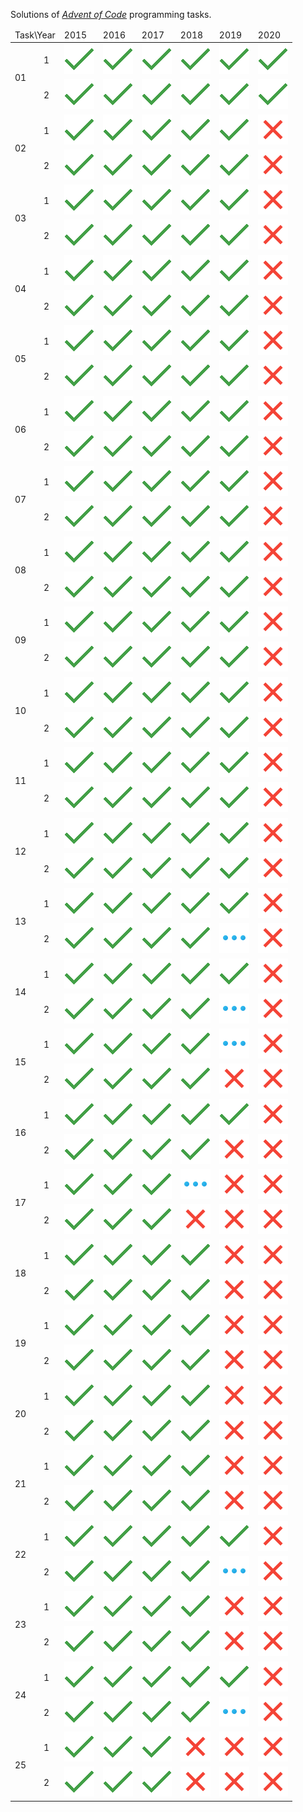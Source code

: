 Solutions  of <cite>[Advent of Code][1]</cite> programming tasks.
<table>
<thead>
	<tr>
		<td colspan="2">Task\Year</td>
		<td>2015</td>
		<td>2016</td>
		<td>2017</td>
		<td>2018</td>
		<td>2019</td>
		<td>2020</td>
	</tr>
</thead>
<tbody>
	<tr>
		<td rowspan="2">01</td>
		<td>1</td>
		<td><a href="solutions/2015/day01/task1"><img src="misc/images/solved.png" width="48" height="48"></a></td>
		<td><a href="solutions/2016/day01/task1"><img src="misc/images/solved.png" width="48" height="48"></a></td>
		<td><a href="solutions/2017/day01/task1"><img src="misc/images/solved.png" width="48" height="48"></a></td>
		<td><a href="solutions/2018/day01/task1"><img src="misc/images/solved.png" width="48" height="48"></a></td>
		<td><a href="solutions/2019/day01/task1"><img src="misc/images/solved.png" width="48" height="48"></a></td>
		<td><a href="solutions/2020/day01/task1"><img src="misc/images/solved.png" width="48" height="48"></a></td>
	</tr>
	<tr>
		<td>2</td>
		<td><a href="solutions/2015/day01/task2"><img src="misc/images/solved.png" width="48" height="48"></a></td>
		<td><a href="solutions/2016/day01/task2"><img src="misc/images/solved.png" width="48" height="48"></a></td>
		<td><a href="solutions/2017/day01/task2"><img src="misc/images/solved.png" width="48" height="48"></a></td>
		<td><a href="solutions/2018/day01/task2"><img src="misc/images/solved.png" width="48" height="48"></a></td>
		<td><a href="solutions/2019/day01/task2"><img src="misc/images/solved.png" width="48" height="48"></a></td>
		<td><a href="solutions/2020/day01/task2"><img src="misc/images/solved.png" width="48" height="48"></a></td>
	</tr>
	<tr>
		<td rowspan="2">02</td>
		<td>1</td>
		<td><a href="solutions/2015/day02/task1"><img src="misc/images/solved.png" width="48" height="48"></a></td>
		<td><a href="solutions/2016/day02/task1"><img src="misc/images/solved.png" width="48" height="48"></a></td>
		<td><a href="solutions/2017/day02/task1"><img src="misc/images/solved.png" width="48" height="48"></a></td>
		<td><a href="solutions/2018/day02/task1"><img src="misc/images/solved.png" width="48" height="48"></a></td>
		<td><a href="solutions/2019/day02/task1"><img src="misc/images/solved.png" width="48" height="48"></a></td>
		<td><a href="solutions/2020/day02/task1"><img src="misc/images/notStarted.png" width="48" height="48"></a></td>
	</tr>
	<tr>
		<td>2</td>
		<td><a href="solutions/2015/day02/task2"><img src="misc/images/solved.png" width="48" height="48"></a></td>
		<td><a href="solutions/2016/day02/task2"><img src="misc/images/solved.png" width="48" height="48"></a></td>
		<td><a href="solutions/2017/day02/task2"><img src="misc/images/solved.png" width="48" height="48"></a></td>
		<td><a href="solutions/2018/day02/task2"><img src="misc/images/solved.png" width="48" height="48"></a></td>
		<td><a href="solutions/2019/day02/task2"><img src="misc/images/solved.png" width="48" height="48"></a></td>
		<td><a href="solutions/2020/day02/task2"><img src="misc/images/notStarted.png" width="48" height="48"></a></td>
	</tr>
	<tr>
		<td rowspan="2">03</td>
		<td>1</td>
		<td><a href="solutions/2015/day03/task1"><img src="misc/images/solved.png" width="48" height="48"></a></td>
		<td><a href="solutions/2016/day03/task1"><img src="misc/images/solved.png" width="48" height="48"></a></td>
		<td><a href="solutions/2017/day03/task1"><img src="misc/images/solved.png" width="48" height="48"></a></td>
		<td><a href="solutions/2018/day03/task1"><img src="misc/images/solved.png" width="48" height="48"></a></td>
		<td><a href="solutions/2019/day03/task1"><img src="misc/images/solved.png" width="48" height="48"></a></td>
		<td><a href="solutions/2020/day03/task1"><img src="misc/images/notStarted.png" width="48" height="48"></a></td>
	</tr>
	<tr>
		<td>2</td>
		<td><a href="solutions/2015/day03/task2"><img src="misc/images/solved.png" width="48" height="48"></a></td>
		<td><a href="solutions/2016/day03/task2"><img src="misc/images/solved.png" width="48" height="48"></a></td>
		<td><a href="solutions/2017/day03/task2"><img src="misc/images/solved.png" width="48" height="48"></a></td>
		<td><a href="solutions/2018/day03/task2"><img src="misc/images/solved.png" width="48" height="48"></a></td>
		<td><a href="solutions/2019/day03/task2"><img src="misc/images/solved.png" width="48" height="48"></a></td>
		<td><a href="solutions/2020/day03/task2"><img src="misc/images/notStarted.png" width="48" height="48"></a></td>
	</tr>
	<tr>
		<td rowspan="2">04</td>
		<td>1</td>
		<td><a href="solutions/2015/day04/task1"><img src="misc/images/solved.png" width="48" height="48"></a></td>
		<td><a href="solutions/2016/day04/task1"><img src="misc/images/solved.png" width="48" height="48"></a></td>
		<td><a href="solutions/2017/day04/task1"><img src="misc/images/solved.png" width="48" height="48"></a></td>
		<td><a href="solutions/2018/day04/task1"><img src="misc/images/solved.png" width="48" height="48"></a></td>
		<td><a href="solutions/2019/day04/task1"><img src="misc/images/solved.png" width="48" height="48"></a></td>
		<td><a href="solutions/2020/day04/task1"><img src="misc/images/notStarted.png" width="48" height="48"></a></td>
	</tr>
	<tr>
		<td>2</td>
		<td><a href="solutions/2015/day04/task2"><img src="misc/images/solved.png" width="48" height="48"></a></td>
		<td><a href="solutions/2016/day04/task2"><img src="misc/images/solved.png" width="48" height="48"></a></td>
		<td><a href="solutions/2017/day04/task2"><img src="misc/images/solved.png" width="48" height="48"></a></td>
		<td><a href="solutions/2018/day04/task2"><img src="misc/images/solved.png" width="48" height="48"></a></td>
		<td><a href="solutions/2019/day04/task2"><img src="misc/images/solved.png" width="48" height="48"></a></td>
		<td><a href="solutions/2020/day04/task2"><img src="misc/images/notStarted.png" width="48" height="48"></a></td>
	</tr>
	<tr>
		<td rowspan="2">05</td>
		<td>1</td>
		<td><a href="solutions/2015/day05/task1"><img src="misc/images/solved.png" width="48" height="48"></a></td>
		<td><a href="solutions/2016/day05/task1"><img src="misc/images/solved.png" width="48" height="48"></a></td>
		<td><a href="solutions/2017/day05/task1"><img src="misc/images/solved.png" width="48" height="48"></a></td>
		<td><a href="solutions/2018/day05/task1"><img src="misc/images/solved.png" width="48" height="48"></a></td>
		<td><a href="solutions/2019/day05/task1"><img src="misc/images/solved.png" width="48" height="48"></a></td>
		<td><a href="solutions/2020/day05/task1"><img src="misc/images/notStarted.png" width="48" height="48"></a></td>
	</tr>
	<tr>
		<td>2</td>
		<td><a href="solutions/2015/day05/task2"><img src="misc/images/solved.png" width="48" height="48"></a></td>
		<td><a href="solutions/2016/day05/task2"><img src="misc/images/solved.png" width="48" height="48"></a></td>
		<td><a href="solutions/2017/day05/task2"><img src="misc/images/solved.png" width="48" height="48"></a></td>
		<td><a href="solutions/2018/day05/task2"><img src="misc/images/solved.png" width="48" height="48"></a></td>
		<td><a href="solutions/2019/day05/task2"><img src="misc/images/solved.png" width="48" height="48"></a></td>
		<td><a href="solutions/2020/day05/task2"><img src="misc/images/notStarted.png" width="48" height="48"></a></td>
	</tr>
	<tr>
		<td rowspan="2">06</td>
		<td>1</td>
		<td><a href="solutions/2015/day06/task1"><img src="misc/images/solved.png" width="48" height="48"></a></td>
		<td><a href="solutions/2016/day06/task1"><img src="misc/images/solved.png" width="48" height="48"></a></td>
		<td><a href="solutions/2017/day06/task1"><img src="misc/images/solved.png" width="48" height="48"></a></td>
		<td><a href="solutions/2018/day06/task1"><img src="misc/images/solved.png" width="48" height="48"></a></td>
		<td><a href="solutions/2019/day06/task1"><img src="misc/images/solved.png" width="48" height="48"></a></td>
		<td><a href="solutions/2020/day06/task1"><img src="misc/images/notStarted.png" width="48" height="48"></a></td>
	</tr>
	<tr>
		<td>2</td>
		<td><a href="solutions/2015/day06/task2"><img src="misc/images/solved.png" width="48" height="48"></a></td>
		<td><a href="solutions/2016/day06/task2"><img src="misc/images/solved.png" width="48" height="48"></a></td>
		<td><a href="solutions/2017/day06/task2"><img src="misc/images/solved.png" width="48" height="48"></a></td>
		<td><a href="solutions/2018/day06/task2"><img src="misc/images/solved.png" width="48" height="48"></a></td>
		<td><a href="solutions/2019/day06/task2"><img src="misc/images/solved.png" width="48" height="48"></a></td>
		<td><a href="solutions/2020/day06/task2"><img src="misc/images/notStarted.png" width="48" height="48"></a></td>
	</tr>
	<tr>
		<td rowspan="2">07</td>
		<td>1</td>
		<td><a href="solutions/2015/day07/task1"><img src="misc/images/solved.png" width="48" height="48"></a></td>
		<td><a href="solutions/2016/day07/task1"><img src="misc/images/solved.png" width="48" height="48"></a></td>
		<td><a href="solutions/2017/day07/task1"><img src="misc/images/solved.png" width="48" height="48"></a></td>
		<td><a href="solutions/2018/day07/task1"><img src="misc/images/solved.png" width="48" height="48"></a></td>
		<td><a href="solutions/2019/day07/task1"><img src="misc/images/solved.png" width="48" height="48"></a></td>
		<td><a href="solutions/2020/day07/task1"><img src="misc/images/notStarted.png" width="48" height="48"></a></td>
	</tr>
	<tr>
		<td>2</td>
		<td><a href="solutions/2015/day07/task2"><img src="misc/images/solved.png" width="48" height="48"></a></td>
		<td><a href="solutions/2016/day07/task2"><img src="misc/images/solved.png" width="48" height="48"></a></td>
		<td><a href="solutions/2017/day07/task2"><img src="misc/images/solved.png" width="48" height="48"></a></td>
		<td><a href="solutions/2018/day07/task2"><img src="misc/images/solved.png" width="48" height="48"></a></td>
		<td><a href="solutions/2019/day07/task2"><img src="misc/images/solved.png" width="48" height="48"></a></td>
		<td><a href="solutions/2020/day07/task2"><img src="misc/images/notStarted.png" width="48" height="48"></a></td>
	</tr>
	<tr>
		<td rowspan="2">08</td>
		<td>1</td>
		<td><a href="solutions/2015/day08/task1"><img src="misc/images/solved.png" width="48" height="48"></a></td>
		<td><a href="solutions/2016/day08/task1"><img src="misc/images/solved.png" width="48" height="48"></a></td>
		<td><a href="solutions/2017/day08/task1"><img src="misc/images/solved.png" width="48" height="48"></a></td>
		<td><a href="solutions/2018/day08/task1"><img src="misc/images/solved.png" width="48" height="48"></a></td>
		<td><a href="solutions/2019/day08/task1"><img src="misc/images/solved.png" width="48" height="48"></a></td>
		<td><a href="solutions/2020/day08/task1"><img src="misc/images/notStarted.png" width="48" height="48"></a></td>
	</tr>
	<tr>
		<td>2</td>
		<td><a href="solutions/2015/day08/task2"><img src="misc/images/solved.png" width="48" height="48"></a></td>
		<td><a href="solutions/2016/day08/task2"><img src="misc/images/solved.png" width="48" height="48"></a></td>
		<td><a href="solutions/2017/day08/task2"><img src="misc/images/solved.png" width="48" height="48"></a></td>
		<td><a href="solutions/2018/day08/task2"><img src="misc/images/solved.png" width="48" height="48"></a></td>
		<td><a href="solutions/2019/day08/task2"><img src="misc/images/solved.png" width="48" height="48"></a></td>
		<td><a href="solutions/2020/day08/task2"><img src="misc/images/notStarted.png" width="48" height="48"></a></td>
	</tr>
	<tr>
		<td rowspan="2">09</td>
		<td>1</td>
		<td><a href="solutions/2015/day09/task1"><img src="misc/images/solved.png" width="48" height="48"></a></td>
		<td><a href="solutions/2016/day09/task1"><img src="misc/images/solved.png" width="48" height="48"></a></td>
		<td><a href="solutions/2017/day09/task1"><img src="misc/images/solved.png" width="48" height="48"></a></td>
		<td><a href="solutions/2018/day09/task1"><img src="misc/images/solved.png" width="48" height="48"></a></td>
		<td><a href="solutions/2019/day09/task1"><img src="misc/images/solved.png" width="48" height="48"></a></td>
		<td><a href="solutions/2020/day09/task1"><img src="misc/images/notStarted.png" width="48" height="48"></a></td>
	</tr>
	<tr>
		<td>2</td>
		<td><a href="solutions/2015/day09/task2"><img src="misc/images/solved.png" width="48" height="48"></a></td>
		<td><a href="solutions/2016/day09/task2"><img src="misc/images/solved.png" width="48" height="48"></a></td>
		<td><a href="solutions/2017/day09/task2"><img src="misc/images/solved.png" width="48" height="48"></a></td>
		<td><a href="solutions/2018/day09/task2"><img src="misc/images/solved.png" width="48" height="48"></a></td>
		<td><a href="solutions/2019/day09/task2"><img src="misc/images/solved.png" width="48" height="48"></a></td>
		<td><a href="solutions/2020/day09/task2"><img src="misc/images/notStarted.png" width="48" height="48"></a></td>
	</tr>
	<tr>
		<td rowspan="2">10</td>
		<td>1</td>
		<td><a href="solutions/2015/day10/task1"><img src="misc/images/solved.png" width="48" height="48"></a></td>
		<td><a href="solutions/2016/day10/task1"><img src="misc/images/solved.png" width="48" height="48"></a></td>
		<td><a href="solutions/2017/day10/task1"><img src="misc/images/solved.png" width="48" height="48"></a></td>
		<td><a href="solutions/2018/day10/task1"><img src="misc/images/solved.png" width="48" height="48"></a></td>
		<td><a href="solutions/2019/day10/task1"><img src="misc/images/solved.png" width="48" height="48"></a></td>
		<td><a href="solutions/2020/day10/task1"><img src="misc/images/notStarted.png" width="48" height="48"></a></td>
	</tr>
	<tr>
		<td>2</td>
		<td><a href="solutions/2015/day10/task2"><img src="misc/images/solved.png" width="48" height="48"></a></td>
		<td><a href="solutions/2016/day10/task2"><img src="misc/images/solved.png" width="48" height="48"></a></td>
		<td><a href="solutions/2017/day10/task2"><img src="misc/images/solved.png" width="48" height="48"></a></td>
		<td><a href="solutions/2018/day10/task2"><img src="misc/images/solved.png" width="48" height="48"></a></td>
		<td><a href="solutions/2019/day10/task2"><img src="misc/images/solved.png" width="48" height="48"></a></td>
		<td><a href="solutions/2020/day10/task2"><img src="misc/images/notStarted.png" width="48" height="48"></a></td>
	</tr>
	<tr>
		<td rowspan="2">11</td>
		<td>1</td>
		<td><a href="solutions/2015/day11/task1"><img src="misc/images/solved.png" width="48" height="48"></a></td>
		<td><a href="solutions/2016/day11/task1"><img src="misc/images/solved.png" width="48" height="48"></a></td>
		<td><a href="solutions/2017/day11/task1"><img src="misc/images/solved.png" width="48" height="48"></a></td>
		<td><a href="solutions/2018/day11/task1"><img src="misc/images/solved.png" width="48" height="48"></a></td>
		<td><a href="solutions/2019/day11/task1"><img src="misc/images/solved.png" width="48" height="48"></a></td>
		<td><a href="solutions/2020/day11/task1"><img src="misc/images/notStarted.png" width="48" height="48"></a></td>
	</tr>
	<tr>
		<td>2</td>
		<td><a href="solutions/2015/day11/task2"><img src="misc/images/solved.png" width="48" height="48"></a></td>
		<td><a href="solutions/2016/day11/task2"><img src="misc/images/solved.png" width="48" height="48"></a></td>
		<td><a href="solutions/2017/day11/task2"><img src="misc/images/solved.png" width="48" height="48"></a></td>
		<td><a href="solutions/2018/day11/task2"><img src="misc/images/solved.png" width="48" height="48"></a></td>
		<td><a href="solutions/2019/day11/task2"><img src="misc/images/solved.png" width="48" height="48"></a></td>
		<td><a href="solutions/2020/day11/task2"><img src="misc/images/notStarted.png" width="48" height="48"></a></td>
	</tr>
	<tr>
		<td rowspan="2">12</td>
		<td>1</td>
		<td><a href="solutions/2015/day12/task1"><img src="misc/images/solved.png" width="48" height="48"></a></td>
		<td><a href="solutions/2016/day12/task1"><img src="misc/images/solved.png" width="48" height="48"></a></td>
		<td><a href="solutions/2017/day12/task1"><img src="misc/images/solved.png" width="48" height="48"></a></td>
		<td><a href="solutions/2018/day12/task1"><img src="misc/images/solved.png" width="48" height="48"></a></td>
		<td><a href="solutions/2019/day12/task1"><img src="misc/images/solved.png" width="48" height="48"></a></td>
		<td><a href="solutions/2020/day12/task1"><img src="misc/images/notStarted.png" width="48" height="48"></a></td>
	</tr>
	<tr>
		<td>2</td>
		<td><a href="solutions/2015/day12/task2"><img src="misc/images/solved.png" width="48" height="48"></a></td>
		<td><a href="solutions/2016/day12/task2"><img src="misc/images/solved.png" width="48" height="48"></a></td>
		<td><a href="solutions/2017/day12/task2"><img src="misc/images/solved.png" width="48" height="48"></a></td>
		<td><a href="solutions/2018/day12/task2"><img src="misc/images/solved.png" width="48" height="48"></a></td>
		<td><a href="solutions/2019/day12/task2"><img src="misc/images/solved.png" width="48" height="48"></a></td>
		<td><a href="solutions/2020/day12/task2"><img src="misc/images/notStarted.png" width="48" height="48"></a></td>
	</tr>
	<tr>
		<td rowspan="2">13</td>
		<td>1</td>
		<td><a href="solutions/2015/day13/task1"><img src="misc/images/solved.png" width="48" height="48"></a></td>
		<td><a href="solutions/2016/day13/task1"><img src="misc/images/solved.png" width="48" height="48"></a></td>
		<td><a href="solutions/2017/day13/task1"><img src="misc/images/solved.png" width="48" height="48"></a></td>
		<td><a href="solutions/2018/day13/task1"><img src="misc/images/solved.png" width="48" height="48"></a></td>
		<td><a href="solutions/2019/day13/task1"><img src="misc/images/solved.png" width="48" height="48"></a></td>
		<td><a href="solutions/2020/day13/task1"><img src="misc/images/notStarted.png" width="48" height="48"></a></td>
	</tr>
	<tr>
		<td>2</td>
		<td><a href="solutions/2015/day13/task2"><img src="misc/images/solved.png" width="48" height="48"></a></td>
		<td><a href="solutions/2016/day13/task2"><img src="misc/images/solved.png" width="48" height="48"></a></td>
		<td><a href="solutions/2017/day13/task2"><img src="misc/images/solved.png" width="48" height="48"></a></td>
		<td><a href="solutions/2018/day13/task2"><img src="misc/images/solved.png" width="48" height="48"></a></td>
		<td><a href="solutions/2019/day13/task2"><img src="misc/images/inProgress.png" width="48" height="48"></a></td>
		<td><a href="solutions/2020/day13/task2"><img src="misc/images/notStarted.png" width="48" height="48"></a></td>
	</tr>
	<tr>
		<td rowspan="2">14</td>
		<td>1</td>
		<td><a href="solutions/2015/day14/task1"><img src="misc/images/solved.png" width="48" height="48"></a></td>
		<td><a href="solutions/2016/day14/task1"><img src="misc/images/solved.png" width="48" height="48"></a></td>
		<td><a href="solutions/2017/day14/task1"><img src="misc/images/solved.png" width="48" height="48"></a></td>
		<td><a href="solutions/2018/day14/task1"><img src="misc/images/solved.png" width="48" height="48"></a></td>
		<td><a href="solutions/2019/day14/task1"><img src="misc/images/solved.png" width="48" height="48"></a></td>
		<td><a href="solutions/2020/day14/task1"><img src="misc/images/notStarted.png" width="48" height="48"></a></td>
	</tr>
	<tr>
		<td>2</td>
		<td><a href="solutions/2015/day14/task2"><img src="misc/images/solved.png" width="48" height="48"></a></td>
		<td><a href="solutions/2016/day14/task2"><img src="misc/images/solved.png" width="48" height="48"></a></td>
		<td><a href="solutions/2017/day14/task2"><img src="misc/images/solved.png" width="48" height="48"></a></td>
		<td><a href="solutions/2018/day14/task2"><img src="misc/images/solved.png" width="48" height="48"></a></td>
		<td><a href="solutions/2019/day14/task2"><img src="misc/images/inProgress.png" width="48" height="48"></a></td>
		<td><a href="solutions/2020/day14/task2"><img src="misc/images/notStarted.png" width="48" height="48"></a></td>
	</tr>
	<tr>
		<td rowspan="2">15</td>
		<td>1</td>
		<td><a href="solutions/2015/day15/task1"><img src="misc/images/solved.png" width="48" height="48"></a></td>
		<td><a href="solutions/2016/day15/task1"><img src="misc/images/solved.png" width="48" height="48"></a></td>
		<td><a href="solutions/2017/day15/task1"><img src="misc/images/solved.png" width="48" height="48"></a></td>
		<td><a href="solutions/2018/day15/task1"><img src="misc/images/solved.png" width="48" height="48"></a></td>
		<td><a href="solutions/2019/day15/task1"><img src="misc/images/inProgress.png" width="48" height="48"></a></td>
		<td><a href="solutions/2020/day15/task1"><img src="misc/images/notStarted.png" width="48" height="48"></a></td>
	</tr>
	<tr>
		<td>2</td>
		<td><a href="solutions/2015/day15/task2"><img src="misc/images/solved.png" width="48" height="48"></a></td>
		<td><a href="solutions/2016/day15/task2"><img src="misc/images/solved.png" width="48" height="48"></a></td>
		<td><a href="solutions/2017/day15/task2"><img src="misc/images/solved.png" width="48" height="48"></a></td>
		<td><a href="solutions/2018/day15/task2"><img src="misc/images/solved.png" width="48" height="48"></a></td>
		<td><a href="solutions/2019/day15/task2"><img src="misc/images/notStarted.png" width="48" height="48"></a></td>
		<td><a href="solutions/2020/day15/task2"><img src="misc/images/notStarted.png" width="48" height="48"></a></td>
	</tr>
	<tr>
		<td rowspan="2">16</td>
		<td>1</td>
		<td><a href="solutions/2015/day16/task1"><img src="misc/images/solved.png" width="48" height="48"></a></td>
		<td><a href="solutions/2016/day16/task1"><img src="misc/images/solved.png" width="48" height="48"></a></td>
		<td><a href="solutions/2017/day16/task1"><img src="misc/images/solved.png" width="48" height="48"></a></td>
		<td><a href="solutions/2018/day16/task1"><img src="misc/images/solved.png" width="48" height="48"></a></td>
		<td><a href="solutions/2019/day16/task1"><img src="misc/images/solved.png" width="48" height="48"></a></td>
		<td><a href="solutions/2020/day16/task1"><img src="misc/images/notStarted.png" width="48" height="48"></a></td>
	</tr>
	<tr>
		<td>2</td>
		<td><a href="solutions/2015/day16/task2"><img src="misc/images/solved.png" width="48" height="48"></a></td>
		<td><a href="solutions/2016/day16/task2"><img src="misc/images/solved.png" width="48" height="48"></a></td>
		<td><a href="solutions/2017/day16/task2"><img src="misc/images/solved.png" width="48" height="48"></a></td>
		<td><a href="solutions/2018/day16/task2"><img src="misc/images/solved.png" width="48" height="48"></a></td>
		<td><a href="solutions/2019/day16/task2"><img src="misc/images/notStarted.png" width="48" height="48"></a></td>
		<td><a href="solutions/2020/day16/task2"><img src="misc/images/notStarted.png" width="48" height="48"></a></td>
	</tr>
	<tr>
		<td rowspan="2">17</td>
		<td>1</td>
		<td><a href="solutions/2015/day17/task1"><img src="misc/images/solved.png" width="48" height="48"></a></td>
		<td><a href="solutions/2016/day17/task1"><img src="misc/images/solved.png" width="48" height="48"></a></td>
		<td><a href="solutions/2017/day17/task1"><img src="misc/images/solved.png" width="48" height="48"></a></td>
		<td><a href="solutions/2018/day17/task1"><img src="misc/images/inProgress.png" width="48" height="48"></a></td>
		<td><a href="solutions/2019/day17/task1"><img src="misc/images/notStarted.png" width="48" height="48"></a></td>
		<td><a href="solutions/2020/day17/task1"><img src="misc/images/notStarted.png" width="48" height="48"></a></td>
	</tr>
	<tr>
		<td>2</td>
		<td><a href="solutions/2015/day17/task2"><img src="misc/images/solved.png" width="48" height="48"></a></td>
		<td><a href="solutions/2016/day17/task2"><img src="misc/images/solved.png" width="48" height="48"></a></td>
		<td><a href="solutions/2017/day17/task2"><img src="misc/images/solved.png" width="48" height="48"></a></td>
		<td><a href="solutions/2018/day17/task2"><img src="misc/images/notStarted.png" width="48" height="48"></a></td>
		<td><a href="solutions/2019/day17/task2"><img src="misc/images/notStarted.png" width="48" height="48"></a></td>
		<td><a href="solutions/2020/day17/task2"><img src="misc/images/notStarted.png" width="48" height="48"></a></td>
	</tr>
	<tr>
		<td rowspan="2">18</td>
		<td>1</td>
		<td><a href="solutions/2015/day18/task1"><img src="misc/images/solved.png" width="48" height="48"></a></td>
		<td><a href="solutions/2016/day18/task1"><img src="misc/images/solved.png" width="48" height="48"></a></td>
		<td><a href="solutions/2017/day18/task1"><img src="misc/images/solved.png" width="48" height="48"></a></td>
		<td><a href="solutions/2018/day18/task1"><img src="misc/images/solved.png" width="48" height="48"></a></td>
		<td><a href="solutions/2019/day18/task1"><img src="misc/images/notStarted.png" width="48" height="48"></a></td>
		<td><a href="solutions/2020/day18/task1"><img src="misc/images/notStarted.png" width="48" height="48"></a></td>
	</tr>
	<tr>
		<td>2</td>
		<td><a href="solutions/2015/day18/task2"><img src="misc/images/solved.png" width="48" height="48"></a></td>
		<td><a href="solutions/2016/day18/task2"><img src="misc/images/solved.png" width="48" height="48"></a></td>
		<td><a href="solutions/2017/day18/task2"><img src="misc/images/solved.png" width="48" height="48"></a></td>
		<td><a href="solutions/2018/day18/task2"><img src="misc/images/solved.png" width="48" height="48"></a></td>
		<td><a href="solutions/2019/day18/task2"><img src="misc/images/notStarted.png" width="48" height="48"></a></td>
		<td><a href="solutions/2020/day18/task2"><img src="misc/images/notStarted.png" width="48" height="48"></a></td>
	</tr>
	<tr>
		<td rowspan="2">19</td>
		<td>1</td>
		<td><a href="solutions/2015/day19/task1"><img src="misc/images/solved.png" width="48" height="48"></a></td>
		<td><a href="solutions/2016/day19/task1"><img src="misc/images/solved.png" width="48" height="48"></a></td>
		<td><a href="solutions/2017/day19/task1"><img src="misc/images/solved.png" width="48" height="48"></a></td>
		<td><a href="solutions/2018/day19/task1"><img src="misc/images/solved.png" width="48" height="48"></a></td>
		<td><a href="solutions/2019/day19/task1"><img src="misc/images/notStarted.png" width="48" height="48"></a></td>
		<td><a href="solutions/2020/day19/task1"><img src="misc/images/notStarted.png" width="48" height="48"></a></td>
	</tr>
	<tr>
		<td>2</td>
		<td><a href="solutions/2015/day19/task2"><img src="misc/images/solved.png" width="48" height="48"></a></td>
		<td><a href="solutions/2016/day19/task2"><img src="misc/images/solved.png" width="48" height="48"></a></td>
		<td><a href="solutions/2017/day19/task2"><img src="misc/images/solved.png" width="48" height="48"></a></td>
		<td><a href="solutions/2018/day19/task2"><img src="misc/images/solved.png" width="48" height="48"></a></td>
		<td><a href="solutions/2019/day19/task2"><img src="misc/images/notStarted.png" width="48" height="48"></a></td>
		<td><a href="solutions/2020/day19/task2"><img src="misc/images/notStarted.png" width="48" height="48"></a></td>
	</tr>
	<tr>
		<td rowspan="2">20</td>
		<td>1</td>
		<td><a href="solutions/2015/day20/task1"><img src="misc/images/solved.png" width="48" height="48"></a></td>
		<td><a href="solutions/2016/day20/task1"><img src="misc/images/solved.png" width="48" height="48"></a></td>
		<td><a href="solutions/2017/day20/task1"><img src="misc/images/solved.png" width="48" height="48"></a></td>
		<td><a href="solutions/2018/day20/task1"><img src="misc/images/solved.png" width="48" height="48"></a></td>
		<td><a href="solutions/2019/day20/task1"><img src="misc/images/notStarted.png" width="48" height="48"></a></td>
		<td><a href="solutions/2020/day20/task1"><img src="misc/images/notStarted.png" width="48" height="48"></a></td>
	</tr>
	<tr>
		<td>2</td>
		<td><a href="solutions/2015/day20/task2"><img src="misc/images/solved.png" width="48" height="48"></a></td>
		<td><a href="solutions/2016/day20/task2"><img src="misc/images/solved.png" width="48" height="48"></a></td>
		<td><a href="solutions/2017/day20/task2"><img src="misc/images/solved.png" width="48" height="48"></a></td>
		<td><a href="solutions/2018/day20/task2"><img src="misc/images/solved.png" width="48" height="48"></a></td>
		<td><a href="solutions/2019/day20/task2"><img src="misc/images/notStarted.png" width="48" height="48"></a></td>
		<td><a href="solutions/2020/day20/task2"><img src="misc/images/notStarted.png" width="48" height="48"></a></td>
	</tr>
	<tr>
		<td rowspan="2">21</td>
		<td>1</td>
		<td><a href="solutions/2015/day21/task1"><img src="misc/images/solved.png" width="48" height="48"></a></td>
		<td><a href="solutions/2016/day21/task1"><img src="misc/images/solved.png" width="48" height="48"></a></td>
		<td><a href="solutions/2017/day21/task1"><img src="misc/images/solved.png" width="48" height="48"></a></td>
		<td><a href="solutions/2018/day21/task1"><img src="misc/images/solved.png" width="48" height="48"></a></td>
		<td><a href="solutions/2019/day21/task1"><img src="misc/images/notStarted.png" width="48" height="48"></a></td>
		<td><a href="solutions/2020/day21/task1"><img src="misc/images/notStarted.png" width="48" height="48"></a></td>
	</tr>
	<tr>
		<td>2</td>
		<td><a href="solutions/2015/day21/task2"><img src="misc/images/solved.png" width="48" height="48"></a></td>
		<td><a href="solutions/2016/day21/task2"><img src="misc/images/solved.png" width="48" height="48"></a></td>
		<td><a href="solutions/2017/day21/task2"><img src="misc/images/solved.png" width="48" height="48"></a></td>
		<td><a href="solutions/2018/day21/task2"><img src="misc/images/solved.png" width="48" height="48"></a></td>
		<td><a href="solutions/2019/day21/task2"><img src="misc/images/notStarted.png" width="48" height="48"></a></td>
		<td><a href="solutions/2020/day21/task2"><img src="misc/images/notStarted.png" width="48" height="48"></a></td>
	</tr>
	<tr>
		<td rowspan="2">22</td>
		<td>1</td>
		<td><a href="solutions/2015/day22/task1"><img src="misc/images/solved.png" width="48" height="48"></a></td>
		<td><a href="solutions/2016/day22/task1"><img src="misc/images/solved.png" width="48" height="48"></a></td>
		<td><a href="solutions/2017/day22/task1"><img src="misc/images/solved.png" width="48" height="48"></a></td>
		<td><a href="solutions/2018/day22/task1"><img src="misc/images/solved.png" width="48" height="48"></a></td>
		<td><a href="solutions/2019/day22/task1"><img src="misc/images/solved.png" width="48" height="48"></a></td>
		<td><a href="solutions/2020/day22/task1"><img src="misc/images/notStarted.png" width="48" height="48"></a></td>
	</tr>
	<tr>
		<td>2</td>
		<td><a href="solutions/2015/day22/task2"><img src="misc/images/solved.png" width="48" height="48"></a></td>
		<td><a href="solutions/2016/day22/task2"><img src="misc/images/solved.png" width="48" height="48"></a></td>
		<td><a href="solutions/2017/day22/task2"><img src="misc/images/solved.png" width="48" height="48"></a></td>
		<td><a href="solutions/2018/day22/task2"><img src="misc/images/solved.png" width="48" height="48"></a></td>
		<td><a href="solutions/2019/day22/task2"><img src="misc/images/inProgress.png" width="48" height="48"></a></td>
		<td><a href="solutions/2020/day22/task2"><img src="misc/images/notStarted.png" width="48" height="48"></a></td>
	</tr>
	<tr>
		<td rowspan="2">23</td>
		<td>1</td>
		<td><a href="solutions/2015/day23/task1"><img src="misc/images/solved.png" width="48" height="48"></a></td>
		<td><a href="solutions/2016/day23/task1"><img src="misc/images/solved.png" width="48" height="48"></a></td>
		<td><a href="solutions/2017/day23/task1"><img src="misc/images/solved.png" width="48" height="48"></a></td>
		<td><a href="solutions/2018/day23/task1"><img src="misc/images/solved.png" width="48" height="48"></a></td>
		<td><a href="solutions/2019/day23/task1"><img src="misc/images/notStarted.png" width="48" height="48"></a></td>
		<td><a href="solutions/2020/day23/task1"><img src="misc/images/notStarted.png" width="48" height="48"></a></td>
	</tr>
	<tr>
		<td>2</td>
		<td><a href="solutions/2015/day23/task2"><img src="misc/images/solved.png" width="48" height="48"></a></td>
		<td><a href="solutions/2016/day23/task2"><img src="misc/images/solved.png" width="48" height="48"></a></td>
		<td><a href="solutions/2017/day23/task2"><img src="misc/images/solved.png" width="48" height="48"></a></td>
		<td><a href="solutions/2018/day23/task2"><img src="misc/images/solved.png" width="48" height="48"></a></td>
		<td><a href="solutions/2019/day23/task2"><img src="misc/images/notStarted.png" width="48" height="48"></a></td>
		<td><a href="solutions/2020/day23/task2"><img src="misc/images/notStarted.png" width="48" height="48"></a></td>
	</tr>
	<tr>
		<td rowspan="2">24</td>
		<td>1</td>
		<td><a href="solutions/2015/day24/task1"><img src="misc/images/solved.png" width="48" height="48"></a></td>
		<td><a href="solutions/2016/day24/task1"><img src="misc/images/solved.png" width="48" height="48"></a></td>
		<td><a href="solutions/2017/day24/task1"><img src="misc/images/solved.png" width="48" height="48"></a></td>
		<td><a href="solutions/2018/day24/task1"><img src="misc/images/solved.png" width="48" height="48"></a></td>
		<td><a href="solutions/2019/day24/task1"><img src="misc/images/solved.png" width="48" height="48"></a></td>
		<td><a href="solutions/2020/day24/task1"><img src="misc/images/notStarted.png" width="48" height="48"></a></td>
	</tr>
	<tr>
		<td>2</td>
		<td><a href="solutions/2015/day24/task2"><img src="misc/images/solved.png" width="48" height="48"></a></td>
		<td><a href="solutions/2016/day24/task2"><img src="misc/images/solved.png" width="48" height="48"></a></td>
		<td><a href="solutions/2017/day24/task2"><img src="misc/images/solved.png" width="48" height="48"></a></td>
		<td><a href="solutions/2018/day24/task2"><img src="misc/images/solved.png" width="48" height="48"></a></td>
		<td><a href="solutions/2019/day24/task2"><img src="misc/images/inProgress.png" width="48" height="48"></a></td>
		<td><a href="solutions/2020/day24/task2"><img src="misc/images/notStarted.png" width="48" height="48"></a></td>
	</tr>
	<tr>
		<td rowspan="2">25</td>
		<td>1</td>
		<td><a href="solutions/2015/day25/task1"><img src="misc/images/solved.png" width="48" height="48"></a></td>
		<td><a href="solutions/2016/day25/task1"><img src="misc/images/solved.png" width="48" height="48"></a></td>
		<td><a href="solutions/2017/day25/task1"><img src="misc/images/solved.png" width="48" height="48"></a></td>
		<td><a href="solutions/2018/day25/task1"><img src="misc/images/notStarted.png" width="48" height="48"></a></td>
		<td><a href="solutions/2019/day25/task1"><img src="misc/images/notStarted.png" width="48" height="48"></a></td>
		<td><a href="solutions/2020/day25/task1"><img src="misc/images/notStarted.png" width="48" height="48"></a></td>
	</tr>
	<tr>
		<td>2</td>
		<td><a href="solutions/2015/day25/task2"><img src="misc/images/solved.png" width="48" height="48"></a></td>
		<td><a href="solutions/2016/day25/task2"><img src="misc/images/solved.png" width="48" height="48"></a></td>
		<td><a href="solutions/2017/day25/task2"><img src="misc/images/solved.png" width="48" height="48"></a></td>
		<td><a href="solutions/2018/day25/task2"><img src="misc/images/notStarted.png" width="48" height="48"></a></td>
		<td><a href="solutions/2019/day25/task2"><img src="misc/images/notStarted.png" width="48" height="48"></a></td>
		<td><a href="solutions/2020/day25/task2"><img src="misc/images/notStarted.png" width="48" height="48"></a></td>
	</tr>
</tbody>
</table>

[1]: https://adventofcode.com/
